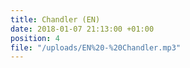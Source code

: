 ```yaml
---
title: Chandler (EN)
date: 2018-01-07 21:13:00 +01:00
position: 4
file: "/uploads/EN%20-%20Chandler.mp3"
---
```


